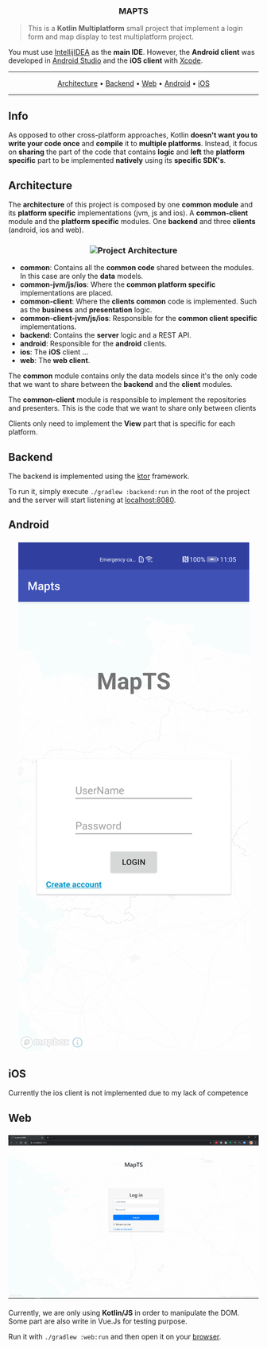 <h3 align="center">
  MAPTS
</h3>

> This is a **Kotlin Multiplatform** small project that implement a login form and map display to test multiplatform project.

You must use [IntellijIDEA](https://www.jetbrains.com/idea/) as the **main IDE**. However,
the **Android client** was developed in [Android Studio](https://developer.android.com/studio/)
and the **iOS client** with [Xcode](https://developer.apple.com/xcode/).

-------
<p align="center">
    <a href="#architecture">Architecture</a> &bull;
    <a href="#backend">Backend</a> &bull;
    <a href="#web">Web</a> &bull;
    <a href="#android">Android</a> &bull;
    <a href="#ios">iOS</a>
</p>

-------

## Info
As opposed to
other cross-platform approaches, Kotlin **doesn't want you to write your code once** and **compile**
it to **multiple platforms**. Instead, it focus on **sharing** the part of the code that
contains **logic** and **left** the **platform specific** part to be implemented **natively**
using its **specific SDK's**.

## Architecture

The **architecture** of this project is composed by one **common module** and its **platform specific** implementations
(jvm, js and ios). A **common-client** module and the **platform specific** modules. One **backend** and three
**clients** (android, ios and web).

<h3 align="center">
  <img src="architecture.png" alt="Project Architecture" />
</h3>

- **common**: Contains all the **common code** shared between the modules. In this case are only the **data** models.
- **common-jvm/js/ios**: Where the **common platform specific** implementations are placed.
- **common-client**: Where the **clients common** code is implemented. Such as the **business** and **presentation**
logic.
- **common-client-jvm/js/ios**: Responsible for the **common client specific** implementations.
- **backend**: Contains the **server** logic and a REST API.
- **android**: Responsible for the **android** clients.
- **ios**: The **iOS** client ...
- **web**: The **web client**.

The **common** module contains only the data models since it's the only code that we want to share between the
**backend** and the **client** modules.

The **common-client** module is responsible to implement the repositories and presenters. This is the code
that we want to share only between clients

Clients only need to implement the **View** part that is specific for
each platform.

## Backend

The backend is implemented using the [ktor](http://ktor.io/) framework.

To run it, simply execute `./gradlew :backend:run` in the root of the project and the server will 
start listening at [localhost:8080](http://localhost:8080).

## Android

<h3 align="center">
  <img src="android_screen.png" alt="Android Screens" />
</h3>



## iOS

Currently the ios client is not implemented due to my lack of competence

## Web

<h3 align="center">
  <img src="Web_screen.png" alt="Web Screen" />
</h3>

Currently, we are only using **Kotlin/JS** in order to manipulate the DOM. Some part are also write in Vue.Js for testing purpose.

Run it with `./gradlew :web:run` and then open it on your [browser](http://localhost:8088).